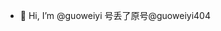 - 👋 Hi, I’m @guoweiyi
号丢了原号@guoweiyi404


<!---
guoweiyi/guoweiyi is a ✨ special ✨ repository because its `README.md` (this file) appears on your GitHub profile.
You can click the Preview link to take a look at your changes.
--->
